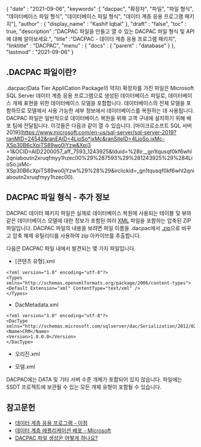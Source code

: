 {
  "date" : "2021-09-06",
  "keywords" :[ "dacpac", "확장자", "파일", "파일 형식", "데이터베이스 파일 형식", "데이터베이스 파일 형식", "데이터 계층 응용 프로그램 패키지"],
  "author" : {
    "display_name" : "Kashif Iqbal"
},
  "draft" : "false",
  "toc" : true,
  "description" :"DACPAC 파일을 만들고 열 수 있는 DACPAC 파일 형식 및 API에 대해 알아보세요.",
  "title" :"DACPAC - 데이터 계층 응용 프로그램 패키지",
  "linktitle" : "DACPAC",
  "menu" : {
    "docs" : {
      "parent" : "database"
}
},
  "lastmod" : "2021-09-06"
}

## .DACPAC 파일이란?

.dacpac(Data Tier AppliCation Package의 약자) 확장자를 가진 파일은 Microsoft SQL Server 데이터 계층 응용 프로그램으로 생성된 데이터베이스 파일로, 데이터베이스 개체 표현을 위한 데이터베이스 모델을 포함합니다. 데이터베이스의 전체 모델을 포함하므로 모델에서 사용 가능한 세부 정보에서 데이터베이스를 복원하는 데 사용됩니다. DACPAC 파일은 일반적으로 데이터베이스 복원을 위해 고객 구내에 설치하기 위해 배포 팀에 전달됩니다. 이것들은 다음과 같이 열 수 있습니다.
[마이크로소프트 SQL 서버 2019](https://www.microsoft.com/en-us/sql-server/sql-server-2019?ranMID=24542&ranEAID=4LioSo*jxMc&ranSiteID=4LioSo.jxMc-XSp30B6cXpiTS89wo0jYzw&Xpj3 =1&OCID=AID2200057_aff_7593_1243925&tduid=%28ir__gn1tqusqf0kf6whl2qniaboutn2xruqfmyy1hzec00%29%287593%29%281243925%29%284LioSo.jxMc-XSp30B6cXpiTS89wo0jYzw%29%28%29&irclickid=_gn1tqusqf0kf6whl2qniaboutn2xruqfmyy1hzec00).

## DACPAC 파일 형식 - 추가 정보

DACPAC 데이터 패키지 파일은 실제로 데이터베이스 복원에 사용되는 테이블 및 뷰와 같은 데이터베이스 모델에 대한 정보가 포함된 여러 [XML](/ko/web/xml/) 파일을 포함하는 압축된 ZIP 파일입니다. DACPAC 파일의 내용을 보려면 파일 이름을 .dacpac에서 [.zip](/ko/compression/zip/)으로 바꾸고 압축 해제 유틸리티를 사용하여 zip 아카이브를 추출합니다.

다음은 DACPAC 파일 내에서 발견되는 몇 가지 파일입니다.

* [콘텐츠 유형].xml
```
<?xml version="1.0" encoding="utf-8"?>
<Types
xmlns="http://schemas.openxmlformats.org/package/2006/content-types">
<Default Extension="xml" ContentType="text/xml" />
</Types>
```
* DacMetadata.xml

```
<?xml version="1.0" encoding="utf-8"?>
<DacType xmlns="http://schemas.microsoft.com/sqlserver/dac/Serialization/2012/02">
<Name>CRM</Name>
<Version>1.0.0.0</Version>
</DacType>
```
* 오리진.xml

* 모델.xml

DACPAC에는 DATA 및 기타 서버 수준 개체가 포함되어 있지 않습니다. 파일에는 SSDT 프로젝트에 보관될 수 있는 모든 개체 유형이 포함될 수 있습니다.

## 참고문헌

* [데이터 계층 응용 프로그램 - 이점](https://learn.microsoft.com/en-us/sql/relational-databases/data-tier-applications/data-tier-applications?view=sql-server-ver15)
* [데이터 계층 애플리케이션 배포 - Microsoft](https://learn.microsoft.com/en-us/sql/relational-databases/data-tier-applications/deploy-a-data-tier-application)
* [DACPAC 파일 생성은 어떻게 하나요?](https://sqlplayer.net/2018/10/how-to-create-dacpac-file/)

